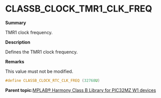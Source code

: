# CLASSB\_CLOCK\_TMR1\_CLK\_FREQ

**Summary**

TMR1 clock frequency.

**Description**

Defines the TMR1 clock frequency.

**Remarks**

This value must not be modified.

```c
#define CLASSB_CLOCK_RTC_CLK_FREQ (32768U)
```

**Parent topic:**[MPLAB® Harmony Class B Library for PIC32MZ W1 devices](GUID-B046F97C-6BDC-45FC-BC1F-8C54B8F6F09A.md)

